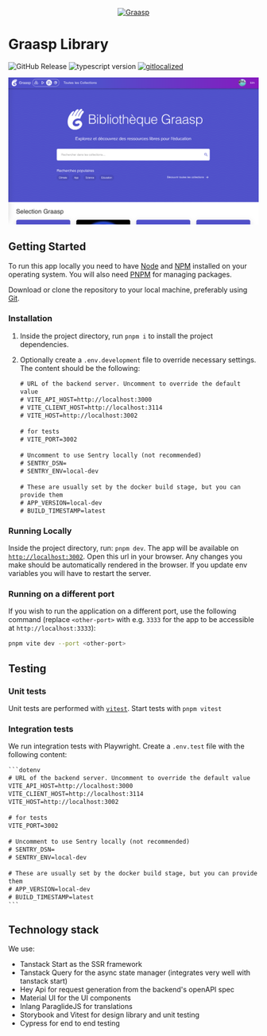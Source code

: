 <p align="center">
  <a href="https://library.graasp.org/">
    <img alt="Graasp" src="https://avatars3.githubusercontent.com/u/43075056" width="300">
  </a>
</p>

# Graasp Library

![GitHub Release](https://img.shields.io/github/release/graasp/graasp-library)
![typescript version](https://img.shields.io/github/package-json/dependency-version/graasp/graasp-library/dev/typescript)
[![gitlocalized](https://gitlocalize.com/repo/8977/whole_project/badge.svg)](https://gitlocalize.com/repo/8977?utm_source=badge)

<p align="center">
  <img
    alt="Screenshot"
    src="https://raw.githubusercontent.com/graasp/graasp-library/main/docs/assets/screenshot.png"
    width="900"
  >
</p>

## Getting Started

To run this app locally you need to have [Node](https://nodejs.org) and
[NPM](https://www.npmjs.com) installed on your operating system. You will also need [PNPM](https://pnpm.io/installation) for managing packages.

Download or clone the repository to your local machine, preferably using [Git](https://git-scm.com).

### Installation

1. Inside the project directory, run `pnpm i` to install the project dependencies.
1. Optionally create a `.env.development` file to override necessary settings. The content should be the following:

    ```dotenv
    # URL of the backend server. Uncomment to override the default value
    # VITE_API_HOST=http://localhost:3000
    # VITE_CLIENT_HOST=http://localhost:3114
    # VITE_HOST=http://localhost:3002

    # for tests
    # VITE_PORT=3002

    # Uncomment to use Sentry locally (not recommended)
    # SENTRY_DSN=
    # SENTRY_ENV=local-dev

    # These are usually set by the docker build stage, but you can provide them
    # APP_VERSION=local-dev
    # BUILD_TIMESTAMP=latest
    ```

### Running Locally

Inside the project directory, run: `pnpm dev`.
The app will be available on [`http://localhost:3002`](http://localhost:3002). Open this url in your browser. Any changes you make should be automatically rendered in the browser.
If you update env variables you will have to restart the server.

### Running on a different port

If you wish to run the application on a different port, use the following command (replace `<other-port>` with e.g. `3333` for the app to be accessible at `http://localhost:3333`):

```sh
pnpm vite dev --port <other-port>
```

## Testing

### Unit tests

Unit tests are performed with [`vitest`](https://vitest.dev/).
Start tests with `pnpm vitest`

### Integration tests

We run integration tests with Playwright.
Create a `.env.test` file with the following content:

    ```dotenv
    # URL of the backend server. Uncomment to override the default value
    VITE_API_HOST=http://localhost:3000
    VITE_CLIENT_HOST=http://localhost:3114
    VITE_HOST=http://localhost:3002

    # for tests
    VITE_PORT=3002

    # Uncomment to use Sentry locally (not recommended)
    # SENTRY_DSN=
    # SENTRY_ENV=local-dev

    # These are usually set by the docker build stage, but you can provide them
    # APP_VERSION=local-dev
    # BUILD_TIMESTAMP=latest
    ```

## Technology stack

We use:

- Tanstack Start as the SSR framework
- Tanstack Query for the async state manager (integrates very well with tanstack start)
- Hey Api for request generation from the backend's openAPI spec
- Material UI for the UI components
- Inlang ParaglideJS for translations
- Storybook and Vitest for design library and unit testing
- Cypress for end to end testing
